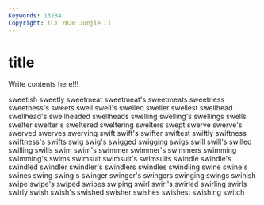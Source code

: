 ```yaml
---
Keywords: 13284
Copyright: (C) 2020 Junjie Li
---
```


# title

Write contents here!!!

sweetish 
sweetly 
sweetmeat 
sweetmeat's 
sweetmeats 
sweetness 
sweetness's 
sweets
swell 
swell's 
swelled 
sweller 
swellest 
swellhead 
swellhead's 
swellheaded 
swellheads 
swelling
swelling's 
swellings 
swells 
swelter 
swelter's 
sweltered 
sweltering 
swelters 
swept 
swerve
swerve's 
swerved 
swerves 
swerving 
swift 
swift's 
swifter 
swiftest 
swiftly 
swiftness
swiftness's 
swifts 
swig 
swig's 
swigged 
swigging 
swigs 
swill 
swill's 
swilled
swilling 
swills 
swim 
swim's 
swimmer 
swimmer's 
swimmers 
swimming 
swimming's 
swims
swimsuit 
swimsuit's 
swimsuits 
swindle 
swindle's 
swindled 
swindler 
swindler's 
swindlers 
swindles
swindling 
swine 
swine's 
swines 
swing 
swing's 
swinger 
swinger's 
swingers 
swinging
swings 
swinish 
swipe 
swipe's 
swiped 
swipes 
swiping 
swirl 
swirl's 
swirled
swirling 
swirls 
swirly 
swish 
swish's 
swished 
swisher 
swishes 
swishest 
swishing
switch 
